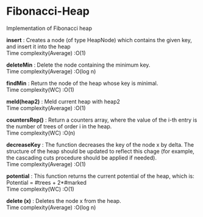 # Fibonacci-Heap
Implementation of Fibonacci heap


**insert** :
Creates a node (of type HeapNode) which contains the given key, and insert it into the heap <br/>
Time complexity(Average) :O(1)


**deleteMin** :
Delete the node containing the minimum key.<br/>
Time complexity(Average) :O(log n)


**findMin** :
 Return the node of the heap whose key is minimal.<br/>
Time complexity(WC) :O(1)

**meld(heap2)** :
Meld current heap with heap2<br/>
Time complexity(Average) :O(1)


**countersRep()** :
Return a counters array, where the value of the i-th entry is the number of
trees of order i in the heap.<br/>
Time complexity(WC) :O(n)

**decreaseKey** :
The function decreases the key of the node x by delta. The structure of the
heap should be updated to reflect this chage (for example, the cascading cuts
procedure should be applied if needed).<br/>
Time complexity(Average) :O(1)

**potential** :
This function returns the current potential of the heap, which is: Potential = #trees + 2*#marked<br/>
Time complexity(WC) :O(1)

**delete (x)** : 
 Deletes the node x from the heap.<br/>
Time complexity(Average) :O(log n)




